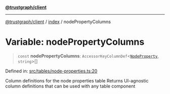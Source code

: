 [**@trustgraph/client**](../../README.md)

***

[@trustgraph/client](../../README.md) / [index](../README.md) / nodePropertyColumns

# Variable: nodePropertyColumns

> `const` **nodePropertyColumns**: `AccessorKeyColumnDef`\<[`NodeProperty`](../type-aliases/NodeProperty.md), `string`\>[]

Defined in: [src/tables/node-properties.ts:20](https://github.com/trustgraph-ai/trustgraph-ts-client/blob/edcc8c01cf9c2f58c76719d5d2aa7058546360d9/src/tables/node-properties.ts#L20)

Column definitions for the node properties table
Returns UI-agnostic column definitions that can be used with any table component

